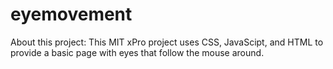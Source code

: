 # eyemovement
About this project:
This MIT xPro project uses CSS, JavaScipt, and HTML to provide a basic page with eyes that follow the mouse around. 
